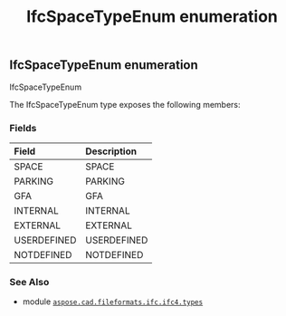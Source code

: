 ﻿---
title: IfcSpaceTypeEnum enumeration
second_title: Aspose.CAD for Python via .NET API References
description: 
type: docs
weight: 3540
url: /aspose.cad.fileformats.ifc.ifc4.types/ifcspacetypeenum/
is_root: false
---

## IfcSpaceTypeEnum enumeration

IfcSpaceTypeEnum



The IfcSpaceTypeEnum type exposes the following members:

### Fields
| Field | Description |
| :- | :- |
| SPACE | SPACE |
| PARKING | PARKING |
| GFA | GFA |
| INTERNAL | INTERNAL |
| EXTERNAL | EXTERNAL |
| USERDEFINED | USERDEFINED |
| NOTDEFINED | NOTDEFINED |



### See Also
* module [`aspose.cad.fileformats.ifc.ifc4.types`](..)

